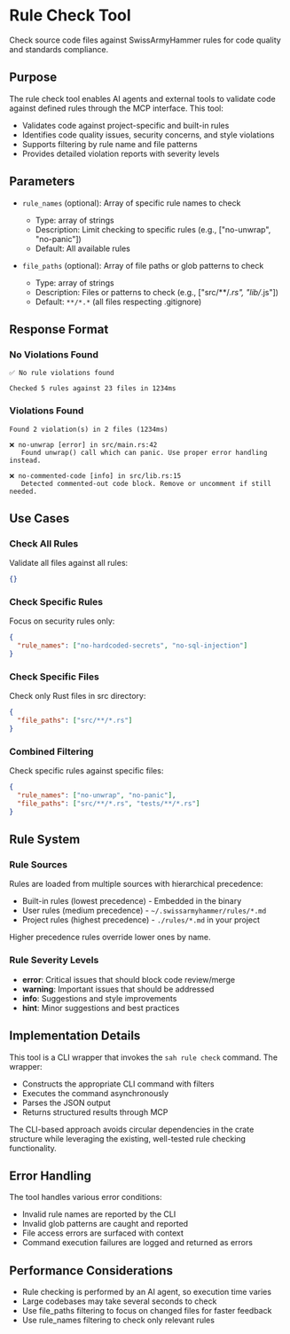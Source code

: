 # Rule Check Tool

Check source code files against SwissArmyHammer rules for code quality and standards compliance.

## Purpose

The rule check tool enables AI agents and external tools to validate code against defined rules through the MCP interface. This tool:
- Validates code against project-specific and built-in rules
- Identifies code quality issues, security concerns, and style violations
- Supports filtering by rule name and file patterns
- Provides detailed violation reports with severity levels

## Parameters

- `rule_names` (optional): Array of specific rule names to check
  - Type: array of strings
  - Description: Limit checking to specific rules (e.g., ["no-unwrap", "no-panic"])
  - Default: All available rules
  
- `file_paths` (optional): Array of file paths or glob patterns to check
  - Type: array of strings
  - Description: Files or patterns to check (e.g., ["src/**/*.rs", "lib/*.js"])
  - Default: `**/*.*` (all files respecting .gitignore)

## Response Format

### No Violations Found
```
✅ No rule violations found

Checked 5 rules against 23 files in 1234ms
```

### Violations Found
```
Found 2 violation(s) in 2 files (1234ms)

❌ no-unwrap [error] in src/main.rs:42
   Found unwrap() call which can panic. Use proper error handling instead.

❌ no-commented-code [info] in src/lib.rs:15
   Detected commented-out code block. Remove or uncomment if still needed.
```

## Use Cases

### Check All Rules
Validate all files against all rules:
```json
{}
```

### Check Specific Rules
Focus on security rules only:
```json
{
  "rule_names": ["no-hardcoded-secrets", "no-sql-injection"]
}
```

### Check Specific Files
Check only Rust files in src directory:
```json
{
  "file_paths": ["src/**/*.rs"]
}
```

### Combined Filtering
Check specific rules against specific files:
```json
{
  "rule_names": ["no-unwrap", "no-panic"],
  "file_paths": ["src/**/*.rs", "tests/**/*.rs"]
}
```

## Rule System

### Rule Sources
Rules are loaded from multiple sources with hierarchical precedence:
- Built-in rules (lowest precedence) - Embedded in the binary
- User rules (medium precedence) - `~/.swissarmyhammer/rules/*.md`
- Project rules (highest precedence) - `./rules/*.md` in your project

Higher precedence rules override lower ones by name.

### Rule Severity Levels
- **error**: Critical issues that should block code review/merge
- **warning**: Important issues that should be addressed
- **info**: Suggestions and style improvements
- **hint**: Minor suggestions and best practices

## Implementation Details

This tool is a CLI wrapper that invokes the `sah rule check` command. The wrapper:
- Constructs the appropriate CLI command with filters
- Executes the command asynchronously
- Parses the JSON output
- Returns structured results through MCP

The CLI-based approach avoids circular dependencies in the crate structure while leveraging the existing, well-tested rule checking functionality.

## Error Handling

The tool handles various error conditions:
- Invalid rule names are reported by the CLI
- Invalid glob patterns are caught and reported
- File access errors are surfaced with context
- Command execution failures are logged and returned as errors

## Performance Considerations

- Rule checking is performed by an AI agent, so execution time varies
- Large codebases may take several seconds to check
- Use file_paths filtering to focus on changed files for faster feedback
- Use rule_names filtering to check only relevant rules
